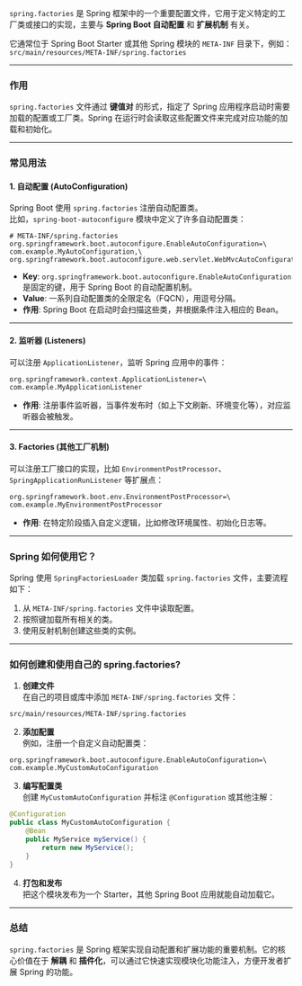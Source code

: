 `spring.factories` 是 Spring 框架中的一个重要配置文件，它用于定义特定的工厂类或接口的实现，主要与 **Spring Boot 自动配置** 和 **扩展机制** 有关。

它通常位于 Spring Boot Starter 或其他 Spring 模块的 `META-INF` 目录下，例如：  
`src/main/resources/META-INF/spring.factories`

---

### **作用**
`spring.factories` 文件通过 **键值对** 的形式，指定了 Spring 应用程序启动时需要加载的配置或工厂类。Spring 在运行时会读取这些配置文件来完成对应功能的加载和初始化。

---

### **常见用法**

#### 1. **自动配置 (AutoConfiguration)**
Spring Boot 使用 `spring.factories` 注册自动配置类。  
比如，`spring-boot-autoconfigure` 模块中定义了许多自动配置类：

```properties
# META-INF/spring.factories
org.springframework.boot.autoconfigure.EnableAutoConfiguration=\
com.example.MyAutoConfiguration,\
org.springframework.boot.autoconfigure.web.servlet.WebMvcAutoConfiguration
```

- **Key**: `org.springframework.boot.autoconfigure.EnableAutoConfiguration` 是固定的键，用于 Spring Boot 的自动配置机制。
- **Value**: 一系列自动配置类的全限定名（FQCN），用逗号分隔。
- **作用**: Spring Boot 在启动时会扫描这些类，并根据条件注入相应的 Bean。

---

#### 2. **监听器 (Listeners)**
可以注册 `ApplicationListener`，监听 Spring 应用中的事件：

```properties
org.springframework.context.ApplicationListener=\
com.example.MyApplicationListener
```

- **作用**: 注册事件监听器，当事件发布时（如上下文刷新、环境变化等），对应监听器会被触发。

---

#### 3. **Factories (其他工厂机制)**
可以注册工厂接口的实现，比如 `EnvironmentPostProcessor`、`SpringApplicationRunListener` 等扩展点：

```properties
org.springframework.boot.env.EnvironmentPostProcessor=\
com.example.MyEnvironmentPostProcessor
```

- **作用**: 在特定阶段插入自定义逻辑，比如修改环境属性、初始化日志等。

---

### **Spring 如何使用它？**
Spring 使用 `SpringFactoriesLoader` 类加载 `spring.factories` 文件，主要流程如下：
1. 从 `META-INF/spring.factories` 文件中读取配置。
2. 按照键加载所有相关的类。
3. 使用反射机制创建这些类的实例。

---

### **如何创建和使用自己的 spring.factories?**

1. **创建文件**  
   在自己的项目或库中添加 `META-INF/spring.factories` 文件：

```
src/main/resources/META-INF/spring.factories
```

2. **添加配置**  
   例如，注册一个自定义自动配置类：

```properties
org.springframework.boot.autoconfigure.EnableAutoConfiguration=\
com.example.MyCustomAutoConfiguration
```

3. **编写配置类**  
   创建 `MyCustomAutoConfiguration` 并标注 `@Configuration` 或其他注解：

```java
@Configuration
public class MyCustomAutoConfiguration {
    @Bean
    public MyService myService() {
        return new MyService();
    }
}
```

4. **打包和发布**  
   把这个模块发布为一个 Starter，其他 Spring Boot 应用就能自动加载它。

---

### **总结**
`spring.factories` 是 Spring 框架实现自动配置和扩展功能的重要机制。它的核心价值在于 **解耦** 和 **插件化**，可以通过它快速实现模块化功能注入，方便开发者扩展 Spring 的功能。